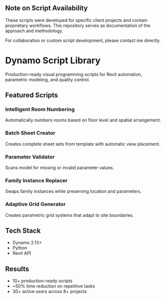 ## Note on Script Availability

These scripts were developed for specific client projects and contain proprietary 
workflows. This repository serves as documentation of the approach and methodology. 

For collaboration or custom script development, please contact me directly.

# Dynamo Script Library

Production-ready visual programming scripts for Revit automation, parametric modeling, and quality control.

## Featured Scripts

###  Intelligent Room Numbering
Automatically numbers rooms based on floor level and spatial arrangement.

###  Batch Sheet Creator
Creates complete sheet sets from template with automatic view placement.

###  Parameter Validator
Scans model for missing or invalid parameter values.

###  Family Instance Replacer
Swaps family instances while preserving location and parameters.

###  Adaptive Grid Generator
Creates parametric grid systems that adapt to site boundaries.

## Tech Stack
- Dynamo 2.13+
- Python
- Revit API

## Results
- 10+ production-ready scripts
- ~50% time reduction on repetitive tasks
- 30+ active users across 8+ projects
